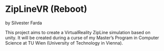 # ZipLineVR (Reboot)
by Silvester Farda

This project aims to create a VirtualReality ZipLine simulation based on unity. It will be created during a curse of my Master’s Program in Computer Science at TU Wien (University of Technology in Vienna).
